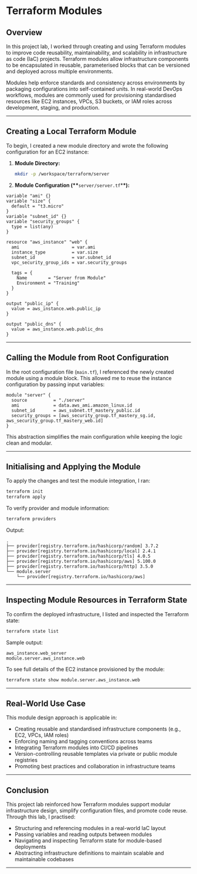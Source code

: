 # Terraform Modules

## Overview

In this project lab, I worked through creating and using Terraform modules to improve code reusability, maintainability, and scalability in infrastructure as code (IaC) projects. Terraform modules allow infrastructure components to be encapsulated in reusable, parameterised blocks that can be versioned and deployed across multiple environments.

Modules help enforce standards and consistency across environments by packaging configurations into self-contained units. In real-world DevOps workflows, modules are commonly used for provisioning standardised resources like EC2 instances, VPCs, S3 buckets, or IAM roles across development, staging, and production.

---

## Creating a Local Terraform Module

To begin, I created a new module directory and wrote the following configuration for an EC2 instance:

1. **Module Directory:**

   ```bash
   mkdir -p /workspace/terraform/server
   ```

2. **Module Configuration (\*\***`server/server.tf`\***\*):**

```hcl
variable "ami" {}
variable "size" {
  default = "t3.micro"
}
variable "subnet_id" {}
variable "security_groups" {
  type = list(any)
}

resource "aws_instance" "web" {
  ami                    = var.ami
  instance_type          = var.size
  subnet_id              = var.subnet_id
  vpc_security_group_ids = var.security_groups

  tags = {
    Name        = "Server from Module"
    Environment = "Training"
  }
}

output "public_ip" {
  value = aws_instance.web.public_ip
}

output "public_dns" {
  value = aws_instance.web.public_dns
}
```

---

## Calling the Module from Root Configuration

In the root configuration file (`main.tf`), I referenced the newly created module using a module block. This allowed me to reuse the instance configuration by passing input variables:

```hcl
module "server" {
  source          = "./server"
  ami             = data.aws_ami.amazon_linux.id
  subnet_id       = aws_subnet.tf_mastery_public.id
  security_groups = [aws_security_group.tf_mastery_sg.id, aws_security_group.tf_mastery_web.id]
}
```

This abstraction simplifies the main configuration while keeping the logic clean and modular.

---

## Initialising and Applying the Module

To apply the changes and test the module integration, I ran:

```bash
terraform init
terraform apply
```

To verify provider and module information:

```bash
terraform providers
```

Output:

```text
.
├── provider[registry.terraform.io/hashicorp/random] 3.7.2
├── provider[registry.terraform.io/hashicorp/local] 2.4.1
├── provider[registry.terraform.io/hashicorp/tls] 4.0.5
├── provider[registry.terraform.io/hashicorp/aws] 5.100.0
├── provider[registry.terraform.io/hashicorp/http] 3.5.0
└── module.server
    └── provider[registry.terraform.io/hashicorp/aws]
```

---

## Inspecting Module Resources in Terraform State

To confirm the deployed infrastructure, I listed and inspected the Terraform state:

```bash
terraform state list
```

Sample output:

```text
aws_instance.web_server
module.server.aws_instance.web
```

To see full details of the EC2 instance provisioned by the module:

```bash
terraform state show module.server.aws_instance.web
```

---

## Real-World Use Case

This module design approach is applicable in:

- Creating reusable and standardised infrastructure components (e.g., EC2, VPCs, IAM roles)
- Enforcing naming and tagging conventions across teams
- Integrating Terraform modules into CI/CD pipelines
- Version-controlling reusable templates via private or public module registries
- Promoting best practices and collaboration in infrastructure teams

---

## Conclusion

This project lab reinforced how Terraform modules support modular infrastructure design, simplify configuration files, and promote code reuse. Through this lab, I practised:

- Structuring and referencing modules in a real-world IaC layout
- Passing variables and reading outputs between modules
- Navigating and inspecting Terraform state for module-based deployments
- Abstracting infrastructure definitions to maintain scalable and maintainable codebases

---
